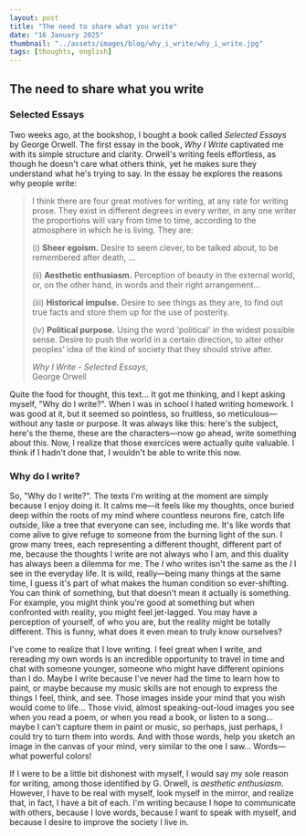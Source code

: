 ```yaml
---
layout: post
title: "The need to share what you write"
date: "16 January 2025"
thumbnail: "../assets/images/blog/why_i_write/why_i_write.jpg"
tags: [thoughts, english]
---
```


## The need to share what you write
### Selected Essays
Two weeks ago, at the bookshop, I bought a book called *Selected Essays* by George Orwell. The first essay in the book, *Why I Write* captivated me with its simple structure and clarity. Orwell's writing feels effortless, as though he doesn't care what others think, yet he makes sure they understand what he's trying to say. 
In the essay he explores the reasons why people write:

<div class="book-citation">
    <blockquote>
        <p>I think there are four great motives for writing, at any rate for writing prose. They exist in different degrees in every writer, in any one writer the proportions will vary from time to time, according to the atmosphere in which he is living. They are:</p>
        <p>
        (i) <b>Sheer egoism.</b> Desire to seem clever, to be talked about, to be remembered after death, ...</p>
        <p>
        (ii) <b>Aesthetic enthusiasm.</b> Perception of beauty in the external world, or, on the other hand, in words and their right arrangement...
        </p>
        <p>
        (iii) <b>Historical impulse.</b> Desire to see things as they are, to find out true facts and store them up for the use of posterity.
        </p>
        <p>
        (iv) <b>Political purpose.</b> Using the word 'political' in the widest possible sense. Desire to push the world in a certain direction, to alter other peoples' idea of the kind of society that they should strive after.
        </p>
        <footer><cite>Why I Write - Selected Essays</cite>, <br>George Orwell</footer>
    </blockquote>
</div>

Quite the food for thought, this text... It got me thinking, and I kept asking myself, "Why do I write?". When I was in school I hated writing homework. I was good at it, but it seemed so pointless, so fruitless, so meticulous—without any taste or purpose. It was always like this: here's the subject, here's the theme, these are the characters—now go ahead, write something about this. 
Now, I realize that those exercices were actually quite valuable. I think if I hadn't done that, I wouldn't be able to write this now.

### Why do I write?
So, "Why do I write?". The texts I'm writing at the moment are simply because I enjoy doing it. It calms me—it feels like my thoughts, once buried deep within the roots of my mind where countless neurons fire, catch life outside, like a tree that everyone can see, including me. It's like words that come alive to give refuge to someone from the burning light of the sun. I grow many trees, each representing a different thought, different part of me, because the thoughts I write are not always who I am, and this duality has always been a dilemma for me. The *I* who writes isn't the same as the *I* I see in the everyday life. It is wild, really—being many things at the same time, I guess it's part of what makes the human condition so ever-shifting. You can think of something, but that doesn't mean it actually is something. For example, you might think you're good at something but when confronted with reality, you might feel jet-lagged. You may have a perception of yourself, of who you are, but the reality might be totally different. This is funny, what does it even mean to truly know ourselves?

I've come to realize that I love writing. I feel great when I write, and rereading my own words is an incredible opportunity to travel in time and chat with someone younger, someone who might have different opinions than I do. Maybe I write because I've never had the time to learn how to paint, or maybe because my music skills are not enough to express the things I feel, think, and see. Those images inside your mind that you wish would come to life... Those vivid, almost speaking-out-loud images you see when you read a poem, or when you read a book, or listen to a song... maybe I can't capture them in paint or music, so perhaps, just perhaps, I could try to turn them into words. And with those words, help you sketch an image in the canvas of your mind, very similar to the one I saw... Words—what powerful colors!

If I were to be a little bit dishonest with myself, I would say my sole reason for writing, among those identified by G. Orwell, is *aesthetic enthusiasm*. However, I have to be real with myself, look myself in the mirror, and realize that, in fact, I have a bit of each. I'm writing because I hope to communicate with others, because I love words, because I want to speak with myself, and because I desire to improve the society I live in.

